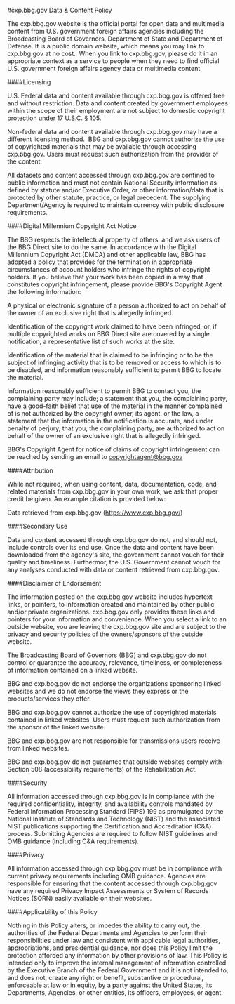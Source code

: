 #cxp.bbg.gov Data & Content Policy

The cxp.bbg.gov website is the official portal for open data and multimedia content from U.S. government foreign affairs agencies including the Broadcasting Board of Governors, Department of State and Department of Defense. It is a public domain website, which means you may link to cxp.bbg.gov at no cost. &nbsp;When you link to cxp.bbg.gov, please do it in an appropriate context as a service to people when they need to find official U.S. government foreign affairs agency data or multimedia content.

####Licensing

U.S. Federal data and content available through cxp.bbg.gov is offered free and without restriction. Data and content created by government employees within the scope of their employment are not subject to domestic copyright protection under 17 U.S.C. § 105.

Non-federal data and content available through cxp.bbg.gov may have a different licensing method. &nbsp;BBG and cxp.bbg.gov cannot authorize the use of copyrighted materials that may be available through accessing cxp.bbg.gov. Users must request such authorization from the provider of the content.

All datasets and content accessed through cxp.bbg.gov are confined to public information and must not contain National Security information as defined by statute and/or Executive Order, or other information/data that is protected by other statute, practice, or legal precedent. The supplying Department/Agency is required to maintain currency with public disclosure requirements.

####Digital Millennium Copyright Act Notice

The BBG respects the intellectual property of others, and we ask users of the BBG Direct site to do the same. In accordance with the Digital Millennium Copyright Act (DMCA) and other applicable law, BBG has adopted a policy that provides for the termination in appropriate circumstances of account holders who infringe the rights of copyright holders. If you believe that your work has been copied in a way that constitutes copyright infringement, please provide BBG's Copyright Agent the following information:

A physical or electronic signature of a person authorized to act on behalf of the owner of an exclusive right that is allegedly infringed.

Identification of the copyright work claimed to have been infringed, or, if multiple copyrighted works on BBG Direct site are covered by a single notification, a representative list of such works at the site.

Identification of the material that is claimed to be infringing or to be the subject of infringing activity that is to be removed or access to which is to be disabled, and information reasonably sufficient to permit BBG to locate the material.

Information reasonably sufficient to permit BBG to contact you, the complaining party may include; a statement that you, the complaining party, have a good-faith belief that use of the material in the manner complained of is not authorized by the copyright owner, its agent, or the law, a statement that the information in the notification is accurate, and under penalty of perjury, that you, the complaining party, are authorized to act on behalf of the owner of an exclusive right that is allegedly infringed.

BBG's Copyright Agent for notice of claims of copyright infringement can be reached by sending an email to copyrightagent@bbg.gov

####Attribution

While not required, when using content, data, documentation, code, and related materials from cxp.bbg.gov in your own work, we ask that proper credit be given. An example citation is provided below:

Data retrieved from cxp.bbg.gov (https://www.cxp.bbg.gov/)

####Secondary Use

Data and content accessed through cxp.bbg.gov do not, and should not, include controls over its end use. Once the data and content have been downloaded from the agency's site, the government cannot vouch for their quality and timeliness. Furthermor, the U.S. Government cannot vouch for any analyses conducted with data or content retrieved from cxp.bbg.gov.

####Disclaimer of Endorsement

The information posted on the cxp.bbg.gov website includes hypertext links, or pointers, to information created and maintained by other public and/or private organizations. cxp.bbg.gov only provides these links and pointers for your information and convenience. When you select a link to an outside website, you are leaving the cxp.bbg.gov site and are subject to the privacy and security policies of the owners/sponsors of the outside website.

The Broadcasting Board of Governors (BBG) and cxp.bbg.gov do not control or guarantee the accuracy, relevance, timeliness, or completeness of information contained on a linked website.

BBG and cxp.bbg.gov do not endorse the organizations sponsoring linked websites and we do not endorse the views they express or the products/services they offer.

BBG and cxp.bbg.gov cannot authorize the use of copyrighted materials contained in linked websites. Users must request such authorization from the sponsor of the linked website.

BBG and cxp.bbg.gov are not responsible for transmissions users receive from linked websites.

BBG and cxp.bbg.gov do not guarantee that outside websites comply with Section 508 (accessibility requirements) of the Rehabilitation Act.

####Security

All information accessed through cxp.bbg.gov is in compliance with the required confidentiality, integrity, and availability controls mandated by Federal Information Processing Standard (FIPS) 199 as promulgated by the National Institute of Standards and Technology (NIST) and the associated NIST publications supporting the Certification and Accreditation (C&A) process. Submitting Agencies are required to follow NIST guidelines and OMB guidance (including C&A requirements).

####Privacy

All information accessed through cxp.bbg.gov must be in compliance with current privacy requirements including OMB guidance. Agencies are responsible for ensuring that the content accessed through cxp.bbg.gov have any required Privacy Impact Assessments or System of Records Notices (SORN) easily available on their websites.

####Applicability of this Policy

Nothing in this Policy alters, or impedes the ability to carry out, the authorities of the Federal Departments and Agencies to perform their responsibilities under law and consistent with applicable legal authorities, appropriations, and presidential guidance, nor does this Policy limit the protection afforded any information by other provisions of law. This Policy is intended only to improve the internal management of information controlled by the Executive Branch of the Federal Government and it is not intended to, and does not, create any right or benefit, substantive or procedural, enforceable at law or in equity, by a party against the United States, its Departments, Agencies, or other entities, its officers, employees, or agent.
